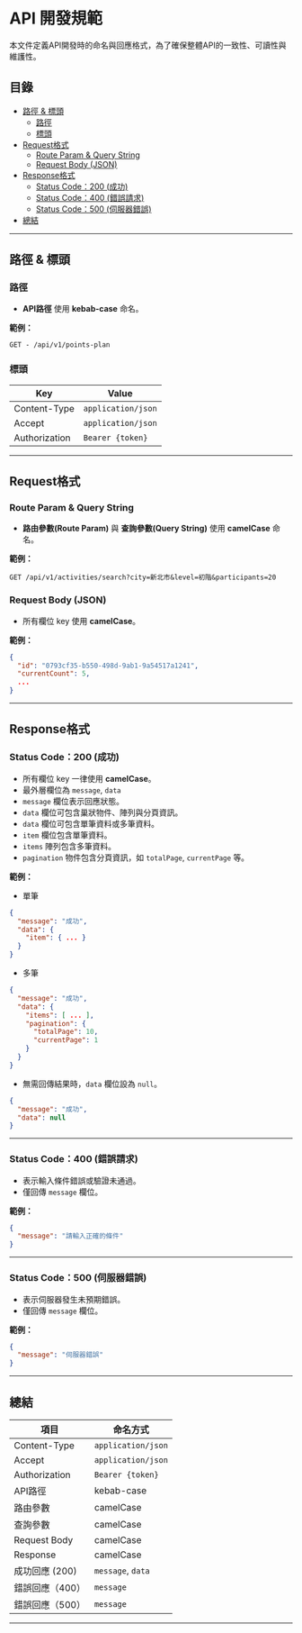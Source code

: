 # API 開發規範

本文件定義API開發時的命名與回應格式，為了確保整體API的一致性、可讀性與維護性。

## 目錄

- [路徑 & 標頭](#路徑--標頭)
  - [路徑](#路徑)
  - [標頭](#標頭)
- [Request格式](#request格式)
  - [Route Param & Query String](#route-param--query-string)
  - [Request Body (JSON)](#request-body-json)
- [Response格式](#response格式)
  - [Status Code：200 (成功)](#status-code200-成功)
  - [Status Code：400 (錯誤請求)](#status-code400-錯誤請求)
  - [Status Code：500 (伺服器錯誤)](#status-code500-伺服器錯誤)
- [總結](#總結)

---

## 路徑 & 標頭

### 路徑
- **API路徑** 使用 **kebab-case** 命名。

**範例：**
```
GET - /api/v1/points-plan
```
### 標頭
| Key              | Value                  |
|------------------|------------------------|
| Content-Type     | `application/json`     |
| Accept           | `application/json`     |
| Authorization    | `Bearer {token}`       |

---

## Request格式

### Route Param & Query String
- **路由參數(Route Param)** 與 **查詢參數(Query String)** 使用 **camelCase** 命名。

**範例：**
```
GET /api/v1/activities/search?city=新北市&level=初階&participants=20
```

### Request Body (JSON)
- 所有欄位 key 使用 **camelCase**。

**範例：**
```json
{
  "id": "0793cf35-b550-498d-9ab1-9a54517a1241",
  "currentCount": 5,
  ...
}
```

---

## Response格式

### Status Code：200 (成功)
- 所有欄位 key 一律使用 **camelCase**。
- 最外層欄位為 `message`, `data`
- `message` 欄位表示回應狀態。
- `data` 欄位可包含巢狀物件、陣列與分頁資訊。
- `data` 欄位可包含單筆資料或多筆資料。
- `item` 欄位包含單筆資料。
- `items` 陣列包含多筆資料。
- `pagination` 物件包含分頁資訊，如 `totalPage`, `currentPage` 等。

**範例：**
- 單筆
```json
{
  "message": "成功",
  "data": {
    "item": { ... }
  }
}
```
- 多筆
```json
{
  "message": "成功",
  "data": {
    "items": [ ... ],
    "pagination": { 
      "totalPage": 10,
      "currentPage": 1 
    }
  }
}
```
- 無需回傳結果時，`data` 欄位設為 `null`。
```json
{
  "message": "成功",
  "data": null
}
```

---

### Status Code：400 (錯誤請求)
- 表示輸入條件錯誤或驗證未通過。
- 僅回傳 `message` 欄位。

**範例：**
```json
{
  "message": "請輸入正確的條件"
}
```

---

### Status Code：500 (伺服器錯誤)
- 表示伺服器發生未預期錯誤。
- 僅回傳 `message` 欄位。

**範例：**
```json
{
  "message": "伺服器錯誤"
}
```

---

## 總結

| 項目              | 命名方式            |
|------------------|--------------------|
| Content-Type     | `application/json` |
| Accept           | `application/json` |
| Authorization    | `Bearer {token}`   |
| API路徑           | kebab-case        |
| 路由參數          | camelCase          |
| 查詢參數          | camelCase          |
| Request Body     | camelCase          |
| Response         | camelCase          |
| 成功回應 (200)    | `message`, `data`  |
| 錯誤回應（400）    | `message`          |
| 錯誤回應（500）    | `message`          |

---
